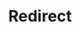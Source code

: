 ﻿---
layout: src/layouts/Redirect.astro
title: Redirect
redirect: https://octopus.com/docs/octopus-rest-api/cli/octopus-account-gcp
pubDate:  2023-01-01
navSearch: false
navSitemap: false
navMenu: false
---
